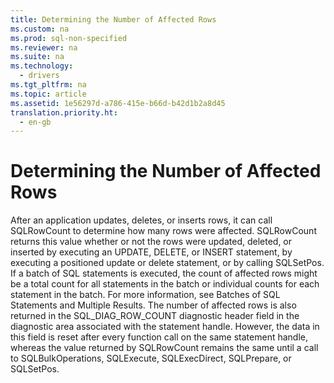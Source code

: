 ```yaml
---
title: Determining the Number of Affected Rows
ms.custom: na
ms.prod: sql-non-specified
ms.reviewer: na
ms.suite: na
ms.technology: 
  - drivers
ms.tgt_pltfrm: na
ms.topic: article
ms.assetid: 1e56297d-a786-415e-b66d-b42d1b2a8d45
translation.priority.ht: 
  - en-gb
---
```

# Determining the Number of Affected Rows
<?xml version="1.0" encoding="utf-8"?>
<developerConceptualDocument xmlns="http://ddue.schemas.microsoft.com/authoring/2003/5" xmlns:xlink="http://www.w3.org/1999/xlink" xmlns:xsi="http://www.w3.org/2001/XMLSchema-instance" xsi:schemaLocation="http://ddue.schemas.microsoft.com/authoring/2003/5 http://dduestorage.blob.core.windows.net/ddueschema/developer.xsd">
  <introduction>
    <para>After an application updates, deletes, or inserts rows, it can call <legacyBold>SQLRowCount</legacyBold> to determine how many rows were affected. <legacyBold>SQLRowCount</legacyBold> returns this value whether or not the rows were updated, deleted, or inserted by executing an <legacyBold>UPDATE</legacyBold>, <legacyBold>DELETE</legacyBold>, or <legacyBold>INSERT</legacyBold> statement, by executing a positioned update or delete statement, or by calling <legacyBold>SQLSetPos</legacyBold>.</para>
    <para>If a batch of SQL statements is executed, the count of affected rows might be a total count for all statements in the batch or individual counts for each statement in the batch. For more information, see <legacyLink xlink:href="766488cc-450c-434c-9c88-467f6c57e17c">Batches of SQL Statements</legacyLink> and <legacyLink xlink:href="a3c32e4b-8fe7-4a33-ae39-ae664001f315">Multiple Results</legacyLink>.</para>
    <para>The number of affected rows is also returned in the SQL_DIAG_ROW_COUNT diagnostic header field in the diagnostic area associated with the statement handle. However, the data in this field is reset after every function call on the same statement handle, whereas the value returned by <legacyBold>SQLRowCount</legacyBold> remains the same until a call to <legacyBold>SQLBulkOperations</legacyBold>, <legacyBold>SQLExecute</legacyBold>, <legacyBold>SQLExecDirect</legacyBold>, <legacyBold>SQLPrepare</legacyBold>, or <legacyBold>SQLSetPos</legacyBold>.</para>
  </introduction>
  <relatedTopics />
</developerConceptualDocument>